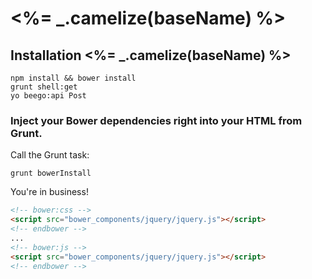# <%= _.camelize(baseName) %>

## Installation <%= _.camelize(baseName) %>

```shell
npm install && bower install
grunt shell:get
yo beego:api Post

```

### Inject your Bower dependencies right into your HTML from Grunt.
Call the Grunt task:
```
grunt bowerInstall
```

You're in business!
```html
<!-- bower:css -->
<script src="bower_components/jquery/jquery.js"></script>
<!-- endbower -->
...
<!-- bower:js -->
<script src="bower_components/jquery/jquery.js"></script>
<!-- endbower -->
```
